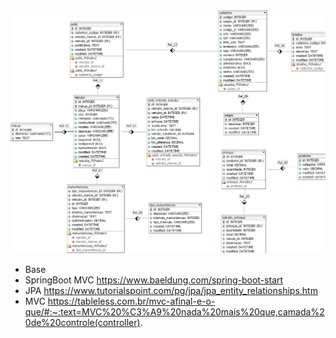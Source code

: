 
<img src='Frota.png' />

- Base 
- SpringBoot MVC 
    https://www.baeldung.com/spring-boot-start
- JPA
    https://www.tutorialspoint.com/pg/jpa/jpa_entity_relationships.htm
- MVC
    https://tableless.com.br/mvc-afinal-e-o-que/#:~:text=MVC%20%C3%A9%20nada%20mais%20que,camada%20de%20controle(controller).